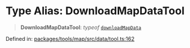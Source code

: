 # Type Alias: DownloadMapDataTool

> **DownloadMapDataTool**: *typeof* [`downloadMapData`](../variables/downloadMapData.md)

Defined in: [packages/tools/map/src/data/tool.ts:162](https://github.com/GeoDaCenter/openassistant/blob/dc72d81a35cf8e46295657303846fbb4ad891993/packages/tools/map/src/data/tool.ts#L162)
